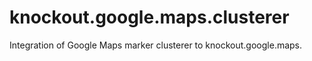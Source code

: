 knockout.google.maps.clusterer
==============================

Integration of Google Maps marker clusterer to knockout.google.maps.
